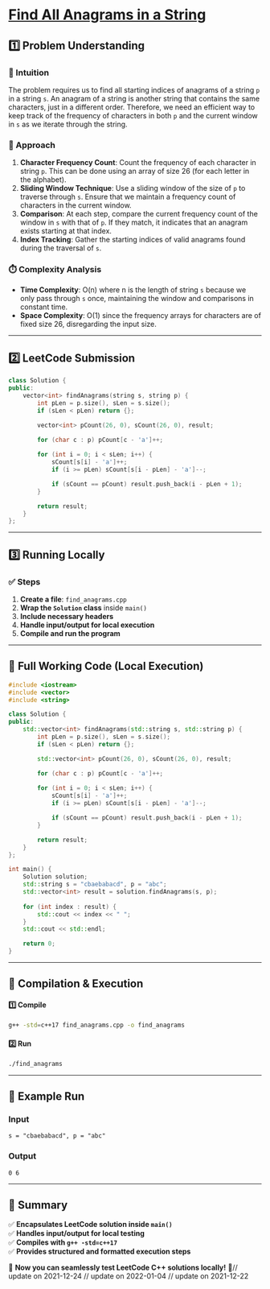 # **[Find All Anagrams in a String](https://leetcode.com/problems/find-all-anagrams-in-a-string/description/)**  

## **1️⃣ Problem Understanding**  
### **📌 Intuition**  
The problem requires us to find all starting indices of anagrams of a string `p` in a string `s`. An anagram of a string is another string that contains the same characters, just in a different order. Therefore, we need an efficient way to keep track of the frequency of characters in both `p` and the current window in `s` as we iterate through the string.

### **🚀 Approach**  
1. **Character Frequency Count**: Count the frequency of each character in string `p`. This can be done using an array of size 26 (for each letter in the alphabet).
2. **Sliding Window Technique**: Use a sliding window of the size of `p` to traverse through `s`. Ensure that we maintain a frequency count of characters in the current window.
3. **Comparison**: At each step, compare the current frequency count of the window in `s` with that of `p`. If they match, it indicates that an anagram exists starting at that index.
4. **Index Tracking**: Gather the starting indices of valid anagrams found during the traversal of `s`.

### **⏱️ Complexity Analysis**  
- **Time Complexity**: O(n) where n is the length of string `s` because we only pass through `s` once, maintaining the window and comparisons in constant time.
- **Space Complexity**: O(1) since the frequency arrays for characters are of fixed size 26, disregarding the input size.

---  

## **2️⃣ LeetCode Submission**  
```cpp
class Solution {
public:
    vector<int> findAnagrams(string s, string p) {
        int pLen = p.size(), sLen = s.size();
        if (sLen < pLen) return {};

        vector<int> pCount(26, 0), sCount(26, 0), result;

        for (char c : p) pCount[c - 'a']++;
        
        for (int i = 0; i < sLen; i++) {
            sCount[s[i] - 'a']++;
            if (i >= pLen) sCount[s[i - pLen] - 'a']--;

            if (sCount == pCount) result.push_back(i - pLen + 1);
        }

        return result;
    }
}; 
```  

---  

## **3️⃣ Running Locally**  
### **✅ Steps**  
1. **Create a file**: `find_anagrams.cpp`  
2. **Wrap the `Solution` class** inside `main()`  
3. **Include necessary headers**  
4. **Handle input/output for local execution**  
5. **Compile and run the program**  

---  

## **📝 Full Working Code (Local Execution)**  
```cpp
#include <iostream>
#include <vector>
#include <string>

class Solution {
public:
    std::vector<int> findAnagrams(std::string s, std::string p) {
        int pLen = p.size(), sLen = s.size();
        if (sLen < pLen) return {};

        std::vector<int> pCount(26, 0), sCount(26, 0), result;

        for (char c : p) pCount[c - 'a']++;
        
        for (int i = 0; i < sLen; i++) {
            sCount[s[i] - 'a']++;
            if (i >= pLen) sCount[s[i - pLen] - 'a']--;

            if (sCount == pCount) result.push_back(i - pLen + 1);
        }

        return result;
    }
};

int main() {
    Solution solution;
    std::string s = "cbaebabacd", p = "abc";
    std::vector<int> result = solution.findAnagrams(s, p);
    
    for (int index : result) {
        std::cout << index << " ";
    }
    std::cout << std::endl;

    return 0;
}
```  

---  

## **🔧 Compilation & Execution**  
#### **1️⃣ Compile**  
```bash
g++ -std=c++17 find_anagrams.cpp -o find_anagrams
```  

#### **2️⃣ Run**  
```bash
./find_anagrams
```  

---  

## **🎯 Example Run**  
### **Input**  
```
s = "cbaebabacd", p = "abc"
```  
### **Output**  
```
0 6 
```  

---  

## **📌 Summary**  
✅ **Encapsulates LeetCode solution inside `main()`**  
✅ **Handles input/output for local testing**  
✅ **Compiles with `g++ -std=c++17`**  
✅ **Provides structured and formatted execution steps**  

🚀 **Now you can seamlessly test LeetCode C++ solutions locally!** 🚀// update on 2021-12-24
// update on 2022-01-04
// update on 2021-12-22

